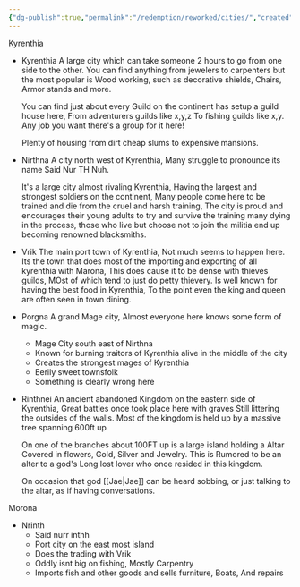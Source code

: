 ```yaml
---
{"dg-publish":true,"permalink":"/redemption/reworked/cities/","created":"2024-06-26T10:37:42.632-08:00","updated":"2024-06-18T09:00:20.581-08:00"}
---
```


Kyrenthia
 - Kyrenthia 
   A large city which can take someone 2 hours to go from one side to the other.
   You can find anything from jewelers to carpenters but the most popular is Wood working, such as decorative shields, Chairs, Armor stands and more.
   
   You can find just about every Guild on the continent has setup a guild house here, From adventurers guilds like x,y,z To fishing guilds like x,y. Any job you want there's a group for it here!
   
   Plenty of housing from dirt cheap slums to expensive mansions.

- Nirthna
	A city north west of Kyrenthia, Many struggle to pronounce its name Said Nur TH Nuh.
	
	It's  a large city almost rivaling Kyrenthia, Having the largest and strongest soldiers on the continent, Many people come here to be trained and die from the cruel and harsh training, The city is proud and encourages their young adults to try and survive the training many dying in the process, those who live but choose not to join the militia end up becoming renowned blacksmiths. 
	
- Vrik 
	 The main port town of Kyrenthia, Not much seems to happen here.
	 Its the town that does most of the importing and exporting of all kyrenthia with Marona, This does cause it to be dense with thieves guilds, MOst of which tend to just do petty thievery. 
	 Is well known for having the best food in Kyrenthia, To the point even the king and queen are often seen in town dining.
- Porgna
	 A grand Mage city, Almost everyone here knows some form of magic. 
	- Mage City south east of Nirthna 
	-  Known for burning traitors of Kyrenthia alive in the middle of the city
	- Creates the strongest mages of Kyrenthia
	- Eerily sweet townsfolk
	-  Something is clearly wrong here
- Rinthnei
	 An ancient abandoned Kingdom on the eastern side of Kyrenthia, 
	 Great battles once took place here with graves Still littering the outsides of the walls.
	 Most of the kingdom is held up by a massive tree spanning 600ft up
	 
	 On one of the branches about 100FT up is a large island holding a Altar Covered in flowers, Gold, Silver and Jewelry. This is Rumored to be an alter to a god's Long lost lover who once resided in this kingdom.  

	 On occasion that god [[Jae\|Jae]] can be heard sobbing, or just talking to the altar, as if having conversations.

Morona
- Nrinth 
	- Said nurr inthh
	- Port city on the east most island 
	- Does the trading with Vrik
	- Oddly isnt big on fishing, Mostly Carpentry
	- Imports fish and other goods and sells furniture, Boats, And repairs
